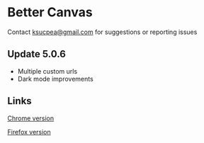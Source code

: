 <h1>Better Canvas</h1>

Contact ksucpea@gmail.com for suggestions or reporting issues

<h2>Update 5.0.6</h3>

- Multiple custom urls
- Dark mode improvements

<h2>Links</h2>

[Chrome version](https://chrome.google.com/webstore/detail/better-canvas/cndibmoanboadcifjkjbdpjgfedanolh)

[Firefox version](https://addons.mozilla.org/addon/better-canvas/)
